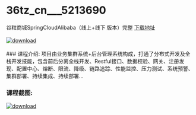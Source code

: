 # 36tz_cn___5213690
谷粒商城SpringCloudAlibaba（线上+线下 版本）完整
[下载地址](http://www.36tz.cn/article/5213690 "下载地址")
<br/></br>[![download](http://36tz.cn/muke_img/2020_06_1-31.png "下载地址")](http://www.36tz.cn/article/5213690 "下载地址")
<br/></br>### 课程介绍:
项目由业务集群系统+后台管理系统构成，打通了分布式开发及全栈开发技能，包含前后分离全栈开发、Restful接口、数据校验、网关、注册发现、配置中心、熔断、限流、降级、链路追踪、性能监控、压力测试、系统预警、集群部署、持续集成、持续部署…

### 课程截图:
[![download](http://36tz.cn/muke_img/2020_06_2-34-300x123.png "下载地址")](http://www.36tz.cn/article/5213690 "下载地址")
